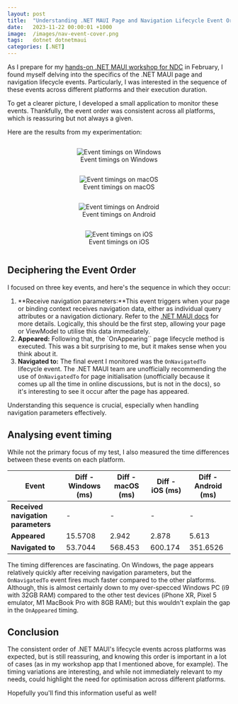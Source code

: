 ```yaml
---
layout: post
title:  "Understanding .NET MAUI Page and Navigation Lifecycle Event Order"
date:   2023-11-22 00:00:01 +1000
image:  /images/nav-event-cover.png
tags:   dotnet dotnetmaui
categories: [.NET]
---
```


As I prepare for my [hands-on .NET MAUI workshop for NDC](https://ndcsydney.com/workshops/hands-on-cross-platform-mobile-and-desktop-apps-with-net-maui/9b5cb208bd43) in February, I found myself delving into the specifics of the .NET MAUI page and navigation lifecycle events. Particularly, I was interested in the sequence of these events across different platforms and their execution duration.

To get a clearer picture, I developed a small application to monitor these events. Thankfully, the event order was consistent across all platforms, which is reassuring but not always a given.

Here are the results from my experimentation:

<div style="display: flex; flex-wrap: wrap; justify-content: space-around; align-items: center;">
    <figure style="flex: 50%; text-align: center;">
        <!-- Image 1: Windows -->
        <img src="/images/events-order-windows.png" alt="Event timings on Windows" style="max-width: 100%; height: auto;">
        <figcaption>Event timings on Windows</figcaption>
    </figure>
    <figure style="flex: 50%; text-align: center;">
        <!-- Image 2: macOS -->
        <img src="/images/events-order-macos.png" alt="Event timings on macOS" style="max-width: 100%; height: auto;">
        <figcaption>Event timings on macOS</figcaption>
    </figure>
    <figure style="flex: 50%; text-align: center;">
        <!-- Image 3: Android -->
        <img src="/images/events-order-android.png" alt="Event timings on Android" style="max-width: 100%; height: auto;">
        <figcaption>Event timings on Android</figcaption>
    </figure>
    <figure style="flex: 50%; text-align: center;">
        <!-- Image 4: iOS -->
        <img src="/images/events-order-ios.jpeg" alt="Event timings on iOS" style="max-width: 100%; height: auto;">
        <figcaption>Event timings on iOS</figcaption>
    </figure>
</div>


## Deciphering the Event Order

I focused on three key events, and here's the sequence in which they occur:

1. **Receive navigation parameters:**This event triggers when your page or binding context receives navigation data, either as individual query attributes or a navigation dictionary. Refer to the [.NET MAUI docs](https://learn.microsoft.com/dotnet/maui/fundamentals/shell/navigation?view=net-maui-8.0#pass-data) for more details. Logically, this should be the first step, allowing your page or ViewModel to utilise this data immediately.
2. **Appeared:** Following that, the `OnAppearing`` page lifecycle method is executed. This was a bit surprising to me, but it makes sense when you think about it.
3. **Navigated to:** The final event I monitored was the `OnNavigatedTo` lifecycle event. The .NET MAUI team are unofficially recommending the use of `OnNavigatedTo` for page initialisation (unofficially because it comes up all the time in online discussions, but is not in the docs), so it's interesting to see it occur after the page has appeared.

Understanding this sequence is crucial, especially when handling navigation parameters effectively.

## Analysing event timing

While not the primary focus of my test, I also measured the time differences between these events on each platform.

| Event                              | Diff - Windows (ms)  | Diff - macOS (ms)        | Diff - iOS (ms)   | Diff - Android (ms) |
|------------------------------------|----------------------|--------------------------|-------------------|---------------------|
| **Received navigation parameters** | -                    |  -                       | -                 | -                   |
| **Appeared**                       | 15.5708              |  2.942                   | 2.878             | 5.613               |
| **Navigated to**                   | 53.7044              |  568.453                 | 600.174           | 351.6526            |

The timing differences are fascinating. On Windows, the page appears relatively quickly after receiving navigation parameters, but the `OnNavigatedTo` event fires much faster compared to the other platforms. Although, this is almost certainly down to my over-specced Windows PC (i9 with 32GB RAM) compared to the other test devices (iPhone XR, Pixel 5 emulator, M1 MacBook Pro with 8GB RAM); but this wouldn't explain the gap in the `OnAppeared` timing.

## Conclusion

The consistent order of .NET MAUI's lifecycle events across platforms was expected, but is still reassuring, and knowing this order is important in a lot of cases (as in my workshop app that I mentioned above, for example). The timing variations are interesting, and while not immediately relevant to my needs, could highlight the need for optimisation across different platforms.

Hopefully you'll find this information useful as well!